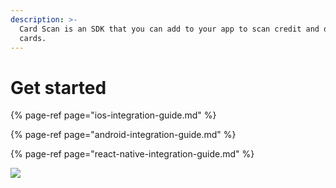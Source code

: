 ```yaml
---
description: >-
  Card Scan is an SDK that you can add to your app to scan credit and debit
  cards.
---
```


# Get started



{% page-ref page="ios-integration-guide.md" %}

{% page-ref page="android-integration-guide.md" %}

{% page-ref page="react-native-integration-guide.md" %}



![](../.gitbook/assets/cardscan%20%281%29.gif)

